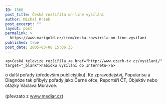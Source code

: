 ```yaml
---
ID: 1568
post_title: Česká rozšířila on-line vysílání
author: Michal Krsek
post_excerpt: ""
layout: post
permalink: >
  https://www.marigold.cz/item/ceska-rozsirila-on-line-vysilani
published: true
post_date: 2005-03-08 15:06:35
---
```

	<p>Česká televize rozšířila <a href="http://www.czech-tv.cz/vysilani/"  target="_blank">nabídku vysílání do Internetu</a>
o další pořady (především publicistiku). Ke zpravodajství, Popularisu a
Diagnóze tak přibyly pořady jako Černé ofce, Reportéři ČT, Objektiv
nebo otázky Václava Moravce. <br />
<br />
(převzato z <a href="http://www.mediar.cz" target="_blank">www.mediar.cz</a>)</p>